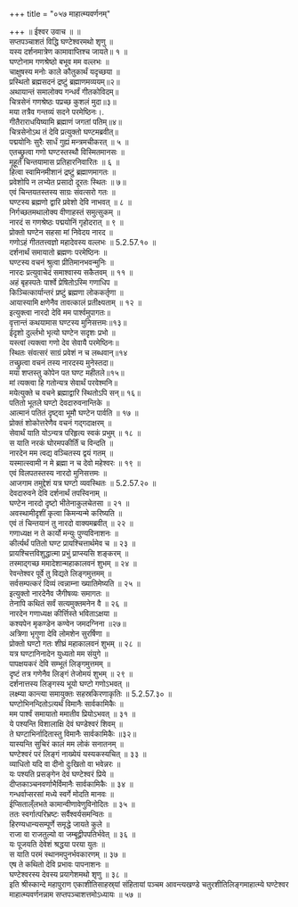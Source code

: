 +++
title = "०५७ माहात्म्यवर्णनम्"

+++
॥ ईश्वर उवाच ॥ ॥  
सप्तपञ्चाशतं विद्धि घण्टेश्वरमथो शृणु ॥  
यस्य दर्शनमात्रेण कामावाप्तिश्च जायते॥ १ ॥  
घण्टोनाम गणश्रेष्ठो बभूव मम वल्लभः ॥  
चाक्षुषस्य मनोः काले कौतुकार्थं यदृच्छया ॥  
प्रस्थितो ब्रह्मसदनं द्रष्टुं ब्रह्माणमव्ययम्॥२॥  
अथायान्तं समालोक्य गन्धर्वं गीतकोविदम्॥  
चित्रसेनं गणश्रेष्ठः पप्रच्छ कुशलं मुदा॥३॥  
मया तत्रैव गन्तव्यं सदने परमेष्ठिनः।.  
गीतैराराधयिष्यामि ब्रह्माणं जगतां पतिम्॥४॥  
चित्रसेनोऽथ तं देवि प्रत्युक्तो घण्टमब्रवीत्॥  
पद्मयोनिः सुरैः सार्धं गुह्यं मन्त्रमचीकरत् ॥ ५ ॥  
एतच्छ्रुत्वा गणो घण्टस्तस्थौ विस्मितमानसः ॥  
मूहूर्तं चिन्तयामास प्रतिहारनिवारितः ॥ ६ ॥  
हित्वा स्वामिनमीशानं द्रष्टुं ब्रह्माणमागतः ॥  
प्रवेशोपि न लभ्येत प्रसादो दूरतः स्थितः ॥ ७॥  
एवं चिन्तयतस्तस्य साग्रः संवत्सरो गतः ॥  
घण्टस्य ब्रह्मणो द्वारि प्रवेशो देवि नाभवत् ॥ ८ ॥  
निर्गच्छतमथालोक्य वीणाहस्तं समुत्सुकम् ॥  
नारदं स गणश्रेष्ठः पद्मयोनिं गृहोदरात् ॥ ९ ॥  
प्रोक्तो घण्टेन सहसा मां निवेदय नारद ॥  
गणोऽहं गीततत्त्वज्ञो महादेवस्य वल्लभः ॥ 5.2.57.१० ॥  
दर्शनार्थं समायातो ब्रह्मणः परमेष्ठिनः ॥  
घण्टस्य वचनं श्रुत्वा प्रीतिमानभवन्मुनिः ॥  
नारदः प्रत्युवाचेदं समाश्वास्य सकैतवम् ॥ ११ ॥  
अहं बृहस्पतेः पार्श्वे प्रेषितोऽस्मि गणाधिप ॥  
किञ्चित्कार्यान्तरं प्रष्टुं ब्रह्मणा लोककर्तृणा ॥  
आयास्यामि क्षणेनैव तावत्कालं प्रतीक्ष्यताम् ॥ १२ ॥  
इत्युक्त्वा नारदो देवि मम पार्श्वमुपागतः॥  
वृत्तान्तं कथयामास घण्टस्य मुनिसत्तमः॥१३॥  
ईदृशो दुर्ल्लभो भृत्यो घण्टेन सदृशः प्रभो ॥  
यस्त्वां त्यक्त्वा गणो देव सेवायै परमेष्ठिनः॥  
स्थितः संवत्सरं साग्रं प्रवेशं न च लब्धवान्॥१४  
तच्छ्रुत्वा वचनं तस्य नारदस्य मुनेस्तदा॥  
मया शप्तस्तु कोपेन पत घण्ट महीतले॥१५॥  
मां त्यक्त्वा हि गतोन्यत्र सेवार्थं परवेश्मनि॥  
मयेत्युक्ते च वचने ब्रह्माद्वारि स्थितोऽपि सन्॥ १६॥  
पतितो भूतले घण्टो देवदारुवनान्तिके ॥  
आत्मानं पतितं दृष्ट्वा भूमौ घण्टेन पार्वति ॥ १७ ॥  
प्रोक्तं शोकोत्तरेणैव वचनं गद्गदाक्षरम् ॥  
सेवार्थं याति योऽन्यत्र परिहृत्य स्वकं प्रभुम् ॥ १८ ॥  
स याति नरकं घोरमपकीर्तिं च विन्दति ॥  
नारदेन मम त्वद्य वञ्चितस्य द्वयं गतम् ॥  
यस्मात्स्वामी न मे ब्रह्मा न च देवो महेश्वरः ॥ १९ ॥  
एवं विलपतस्तस्य नारदो मुनिसत्तमः ॥  
आजगाम तमुद्देशं यत्र घण्टो व्यवस्थितः ॥ 5.2.57.२० ॥  
देवदारुवने देवि दर्शनार्थं तपस्विनाम् ॥  
घण्टेन नारदो दृष्टो भीतेनाकुलचेतसा ॥ २१ ॥  
अवस्थामीदृशीं कृत्वा किमन्यन्मे करिष्यति ॥  
एवं तं चिन्तयानं तु नारदो वाक्यमब्रवीत् ॥ २२ ॥  
गणाध्यक्ष न ते कार्यो मन्युः पुण्यविनाशनः ॥  
कीर्त्यर्थं पतितो घण्ट प्रायश्चित्तार्थमेव च ॥ २३ ॥  
प्रायश्चित्तविशुद्धात्मा प्रभुं प्राप्स्यसि शङ्करम् ॥  
तस्माद्गच्छ ममादेशान्महाकालवनं शुभम् ॥ २४ ॥  
रेवन्तेश्वर पूर्वे तु विद्यते लिङ्गमुत्तमम् ॥  
सर्वसम्पत्करं दिव्यं त्वन्नाम्ना ख्यातिमेष्यति ॥ २५ ॥  
इत्युक्तो नारदेनैव जैगीषव्यः समागतः ॥  
तेनापि कथितं सर्वं सत्यमुक्तमनेन वै ॥ २६ ॥  
नारदेन गणाध्यक्ष कीर्त्तिस्ते भविताऽक्षया ॥  
कश्यपेन मृकण्डेन कण्वेन जमदग्निना ॥२७॥  
अत्रिणा भृगुणा देवि लोमशेन सुरर्षिणा ॥  
प्रोक्तो घण्टो गतः शीघ्रं महाकालवनं शुभम् ॥ २८ ॥  
यत्र घण्टानिनादेन युध्यतो मम संयुगे ॥  
पापक्षयकरं देवि सम्भूतं लिङ्गमुत्तमम् ॥  
दृष्टं तत्र गणेनैव लिङ्गं तेजोमयं शुभम् ॥ २९ ॥  
दर्शनात्तस्य लिङ्गस्य भूयो घण्टो गणोऽभवत् ॥  
लक्ष्म्या कान्त्या समायुक्तः सहस्रकिरणाकृतिः ॥ 5.2.57.३० ॥  
घण्टोभिनन्दितोऽत्यर्थं विमानैः सार्वकामिकैः ॥  
मम पार्श्वं समायातो ममातीव प्रियोऽभवत् ॥ ३१ ॥  
ये पश्यन्ति विशालाक्षि देवं घण्डेश्वरं शिवम् ॥  
ते घण्टाभिर्नादितास्तु विमानैः सार्वकामिकैः ॥३२॥  
यास्यन्ति सुचिरं कालं मम लोकं सनातनम् ॥  
घण्टेश्वरं परं लिङ्गं नाख्येयं यस्यकस्यचित् ॥ ३३ ॥  
व्याधितो यदि वा दीनो दुःखितो वा भवेन्नरः ॥  
यः पश्यति प्रसङ्गेन देवं घण्टेश्वरं प्रिये ॥  
दीप्तकाञ्चनवर्णाभैर्विमानैः सार्वकामिकैः ॥ ३४ ॥  
गन्धर्वाप्सरसां मध्ये स्वर्गे मोदति मानवः ॥  
ईप्सिताल्ँलभते कामान्वीणावेणुविनोदितः ॥ ३५ ॥  
ततः स्वर्गात्परिभ्रष्टः सर्वैश्वर्यसमन्वितः ॥  
हिरण्यधान्यसम्पूर्णे समृद्धे जायते कुले ॥  
राजा वा राजतुल्यो वा जम्बूद्वीपपतिर्भवेत् ॥ ३६ ॥  
यः पूजयति देवेशं श्रद्धया परया युतः ॥  
स याति परमं स्थानमपुनर्भवकारणम् ॥ ३७ ॥  
एष ते कथितो देवि प्रभावः पापनाशनः ॥  
घण्टेश्वरस्य देवस्य प्रयागेशमथो शृणु ॥ ३८ ॥  
इति श्रीस्कान्दे महापुराण एकाशीतिसाहस्र्यां संहितायां पञ्चम आवन्त्यखण्डे चतुरशीतिलिङ्गमाहात्म्ये घण्टेश्वर माहात्म्यवर्णनन्नाम सप्तपञ्चाशत्तमोऽध्यायः ॥ ५७ ॥